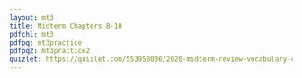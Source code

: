 ```yaml
---
layout: mt3
title: Midterm Chapters 8-10
pdfchl: mt3
pdfpq: mt3practice
pdfpq2: mt3practice2
quizlet: https://quizlet.com/553958006/2020-midterm-review-vocabulary-chs-5-7-flash-cards/
---
```


